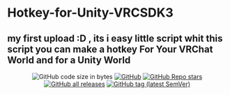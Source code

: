 # Hotkey-for-Unity-VRCSDK3
my first upload :D , its i easy little script whit this script you can make a hotkey For Your VRChat World and for a Unity World
---
<div align="center">

![GitHub code size in bytes](https://img.shields.io/github/languages/code-size/Varneon/WorldCreatorAssistant?style=for-the-badge)
[![GitHub](https://img.shields.io/github/license/Varneon/WorldCreatorAssistant?color=blue&style=for-the-badge)](https://github.com/Varneon/WorldCreatorAssistant/blob/main/LICENSE)
[![GitHub Repo stars](https://img.shields.io/github/stars/Varneon/WorldCreatorAssistant?style=for-the-badge)](https://github.com/Varneon/WorldCreatorAssistant/stargazers)
[![GitHub all releases](https://img.shields.io/github/downloads/Varneon/WorldCreatorAssistant/total?color=blue&style=for-the-badge)](https://github.com/Varneon/WorldCreatorAssistant/releases)
[![GitHub tag (latest SemVer)](https://img.shields.io/github/v/tag/Varneon/WorldCreatorAssistant?color=blue&label=Release&sort=semver&style=for-the-badge)](https://github.com/Varneon/WorldCreatorAssistant/releases/latest)